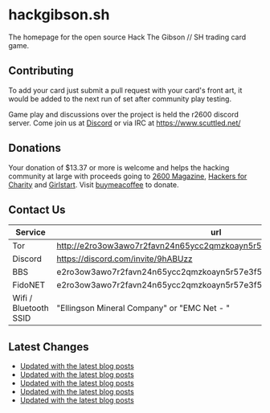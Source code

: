 # hackgibson.sh
The homepage for the open source Hack The Gibson // SH trading card game.


## Contributing

To add your card just submit a pull request with your card's front art, it would be added to the next run of set after community play testing.

Game play and discussions over the project is held the r2600 discord server. Come join us at [Discord](https://discord.com/invite/9hABUzz) or via IRC at https://www.scuttled.net/


## Donations

Your donation of $13.37 or more is welcome and helps the hacking community at large with proceeds going to [2600 Magazine](https://2600.com/), [Hackers for Charity](https://hackersforcharity.org) and [Girlstart](https://girlstart.org).  Visit [buymeacoffee](https://www.buymeacoffee.com/hackgibson.sh) to donate.


## Contact Us

Service | url
-|-
Tor | http://e2ro3ow3awo7r2favn24n65ycc2qmzkoayn5r57e3f56nvjwdcgg32ad.onion
Discord | https://discord.com/invite/9hABUzz
BBS | e2ro3ow3awo7r2favn24n65ycc2qmzkoayn5r57e3f56nvjwdcgg32ad.onion:23
FidoNET | e2ro3ow3awo7r2favn24n65ycc2qmzkoayn5r57e3f56nvjwdcgg32ad.onion:24554
Wifi / Bluetooth SSID | "Ellingson Mineral Company" or "EMC Net - <fidonet address>"

## Latest Changes
<!-- BLOG-POST-LIST:START -->
- [Updated with the latest blog posts](https://github.com/DFW2600/hackgibson.sh/commit/4e90c2e0600cbb74f9026ffbcdb11e7cb1a88a9b)
- [Updated with the latest blog posts](https://github.com/DFW2600/hackgibson.sh/commit/bf7f4db22878a2e04972f5d72cd44c9610f74ff9)
- [Updated with the latest blog posts](https://github.com/DFW2600/hackgibson.sh/commit/fe644fdcab3b42dae12514c1da89c615b11d9eb5)
- [Updated with the latest blog posts](https://github.com/DFW2600/hackgibson.sh/commit/31ef5661c2b187421c54b4b57adad722473a986e)
- [Updated with the latest blog posts](https://github.com/DFW2600/hackgibson.sh/commit/37cc3edcf3e3a9a1cb6a57c81de8bddf25ce10cc)
<!-- BLOG-POST-LIST:END -->
